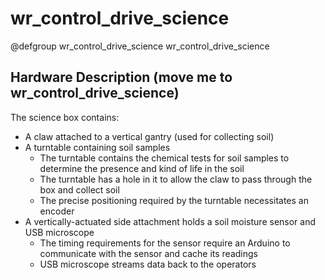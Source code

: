 # wr_control_drive_science

@defgroup wr_control_drive_science wr_control_drive_science

## Hardware Description (move me to wr_control_drive_science)

The science box contains:

* A claw attached to a vertical gantry (used for collecting soil)
* A turntable containing soil samples
  * The turntable contains the chemical tests for soil samples to determine the presence and kind of life in the soil
  * The turntable has a hole in it to allow the claw to pass through the box and collect soil
  * The precise positioning required by the turntable necessitates an encoder
* A vertically-actuated side attachment holds a soil moisture sensor and USB microscope
  * The timing requirements for the sensor require an Arduino to communicate with the sensor and cache its readings
  * USB microscope streams data back to the operators
